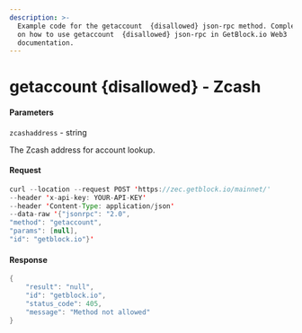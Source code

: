 ```yaml
---
description: >-
  Example code for the getaccount  {disallowed} json-rpc method. Сomplete guide
  on how to use getaccount  {disallowed} json-rpc in GetBlock.io Web3
  documentation.
---
```


# getaccount {disallowed} - Zcash

#### Parameters

`zcashaddress` - string

The Zcash address for account lookup.

#### Request

```java
curl --location --request POST 'https://zec.getblock.io/mainnet/' 
--header 'x-api-key: YOUR-API-KEY' 
--header 'Content-Type: application/json' 
--data-raw '{"jsonrpc": "2.0",
"method": "getaccount",
"params": [null],
"id": "getblock.io"}'
```

#### Response

```java
{
    "result": "null",
    "id": "getblock.io",
    "status_code": 405,
    "message": "Method not allowed"
}
```

